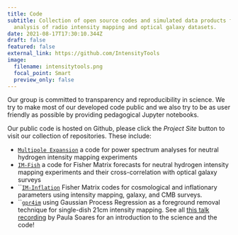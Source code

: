 ```yaml
---
title: Code
subtitle: Collection of open source codes and simulated data products for the
  analysis of radio intensity mapping and optical galaxy datasets.
date: 2021-08-17T17:30:10.344Z
draft: false
featured: false
external_link: https://github.com/IntensityTools
image:
  filename: intensitytools.png
  focal_point: Smart
  preview_only: false
---
```

Our group is committed to transparency and reproducibility in science. We try to make most of our developed code public and we also try to be as user friendly as possible by providing pedagogical Jupyter notebooks. 

Our public code is hosted on Github, please click the *Project Site* button to visit our collection of repositories. These include:

* [`Multipole Expansion`](https://github.com/IntensityTools/MultipoleExpansion) a code for power spectrum analyses for neutral hydrogen intensity mapping experiments
* [`IM-Fish`](https://github.com/IntensityTools/IM-Fish) a code for Fisher Matrix forecasts for neutral hydrogen intensity mapping experiments and their cross-correlation with optical galaxy surveys
* ``[`IM-Inflation`](https://github.com/IntensityTools/IM-Inflation) Fisher Matrix codes for cosmological and inflationary parameters using intensity mapping, galaxy, and CMB surveys.
* ``[`gpr4im`](https://github.com/IntensityTools/gpr4im) using Gaussian Process Regression as a foreground removal technique for single-dish 21cm intensity mapping. See all [this talk recording](https://www.youtube.com/watch?v=PkUfG2yKSPA) by Paula Soares for an introduction to the science and the code!